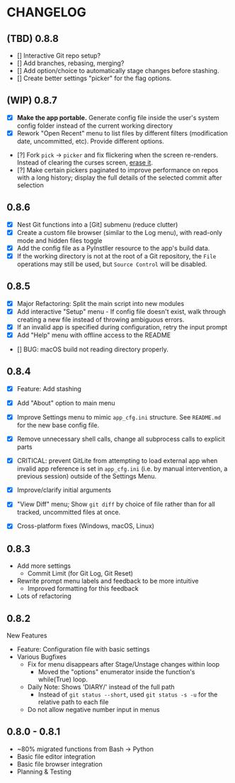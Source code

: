 # CHANGELOG

## (TBD) 0.8.8

- [] Interactive Git repo setup?
- [] Add branches, rebasing, merging?
- [] Add option/choice to automatically stage changes before stashing.
- [] Create better settings "picker" for the flag options.

## (WIP) 0.8.7

- [X] **Make the app portable.** Generate config file inside the user's system config folder instead of the current working directory
- [X] Rework "Open Recent" menu to list files by different filters (modification date, uncommitted, etc). Provide different options.
- [?] Fork `pick` -> `picker` and fix flickering when the screen re-renders. Instead of clearing the curses screen, [erase it](https://lists.gnu.org/archive/html/bug-ncurses/2014-01/msg00007.html).
- [?] Make certain pickers paginated to improve performance on repos with a long history; display the full details of the selected commit after selection

## 0.8.6

- [x] Nest Git functions into a [Git] submenu (reduce clutter)
- [x] Create a custom file browser (similar to the Log menu), with read-only mode and hidden files toggle
- [x] Add the config file as a PyInstller resource to the app's build data.
- [x] If the working directory is not at the root of a Git repository, the `File` operations may still be used, but `Source Control` will be disabled.  

## 0.8.5

- [x] Major Refactoring: Split the main script into new modules
- [x] Add interactive "Setup" menu - If config file doesn't exist, walk through creating a new file instead of throwing ambiguous errors.
- [x] If an invalid app is specified during configuration, retry the input prompt
- [x] Add "Help" menu with offline access to the README
- [] BUG: macOS build not reading directory properly.

## 0.8.4

- [x] Feature: Add stashing
- [x] Add "About" option to main menu
- [x] Improve Settings menu to mimic `app_cfg.ini` structure. See `README.md` for the new base config file.
- [x] Remove unnecessary shell calls, change all subprocess calls to explicit parts
- [x] CRITICAL: prevent GitLite from attempting to load external app when invalid app reference is set in `app_cfg.ini` (i.e. by manual intervention, a previous session) outside of the Settings Menu.
- [x] Improve/clarify initial arguments
- [x] "View Diff" menu; Show `git diff` by choice of file rather than for all tracked, uncommitted files at once.

- [x] Cross-platform fixes (Windows, macOS, Linux)

## 0.8.3

- Add more settings
  - Commit Limit (for Git Log, Git Reset)
- Rewrite prompt menu labels and feedback to be more intuitive
  - Improved formatting for this feedback
- Lots of refactoring

## 0.8.2

New Features

- Feature: Configuration file with basic settings
- Various Bugfixes
  - Fix for menu disappears after Stage/Unstage changes within loop
    - Moved the "options" enumerator inside the function's while(True) loop.
  - Daily Note: Shows 'DIARY/' instead of the full path
    - Instead of `git status --short`, used `git status -s -u` for the relative path to each file
  - Do not allow negative number input in menus

## 0.8.0 - 0.8.1

- ~80% migrated functions from Bash -> Python
- Basic file editor integration
- Basic file browser integration
- Planning & Testing

